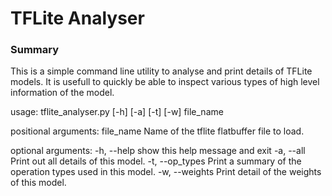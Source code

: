 TFLite Analyser
===============

### Summary

This is a simple command line utility to analyse and print details of TFLite models. It is usefull to quickly be able to inspect various types of high level information of the model.

usage: tflite_analyser.py [-h] [-a] [-t] [-w] file_name

positional arguments:
  file_name       Name of the tflite flatbuffer file to load.

optional arguments:
  -h, --help      show this help message and exit
  -a, --all       Print out all details of this model.
  -t, --op_types  Print a summary of the operation types used in this model.
  -w, --weights   Print detail of the weights of this model.

